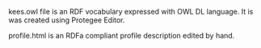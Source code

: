 kees.owl file is an RDF vocabulary expressed with OWL DL language. It is was created using Protegee Editor.

profile.html is an RDFa compliant profile description edited by hand.
